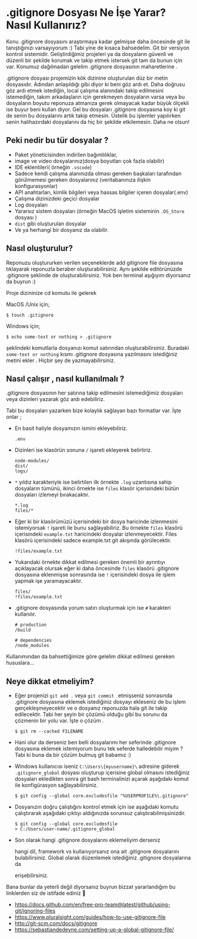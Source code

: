 # .gitignore Dosyası Ne İşe Yarar? Nasıl Kullanırız?

Konu .gitignore dosyasını araştırmaya kadar gelmişse daha öncesinde git ile tanıştığınızı varsayıyorum :) Tabi yine de kısaca bahsedelim. Git bir versiyon kontrol sistemidir. Geliştirdiğimiz projeleri ya da dosyaların güvenli ve düzenli bir şekilde korumak ve takip etmek istersek git tam da bunun için var. 
Konumuz dağılmadan gelelim .gitignore dosyasının maharetlerine .

.gitignore dosyası projemizin kök dizinine oluşturulan düz bir metin dosyasıdır. Adından anlaşıldığı gibi diyor ki beni göz ardı et. Daha doğrusu göz ardı etmek istediğin, local çalışma alanındaki takip edilmesini istemediğin, takım arkadaşların için gerekmeyen dosyaların varsa veya bu dosyaların boyutu reponuza atmanıza gerek olmayacak kadar büyük ölçekli ise buyur beni kullan diyor. Gel bu dosyaları .gitignore dosyasına koy ki git de senin bu dosyalarını artık takip etmesin. Üstelik bu işlemler yapılırken senin halihazırdaki dosyalarını da hiç bir şekilde etkilemesin. Daha ne olsun!

## Peki nedir bu tür dosyalar ? 

- Paket yöneticisinden indirilen bağımlılıklar,
- image ve video dosyalarınız(dosya boyutları çok fazla olabilir)
- IDE eklentileri( örneğin `.vscode`)
- Sadece kendi çalışma alanınızda olması gereken başkaları tarafından görülmemesi gereken dosyalarınız (veritabanınıza ilişkin konfigurasyonlar)
- API anahtarları, kimlik bilgileri veya hassas bilgiler içeren dosyalar(.env)
- Çalışma dizinizdeki geçici dosyalar
- Log dosyaları
- Yararsız sistem dosyaları (örneğin MacOS işletim sisteminin `.DS_Store` dosyası )
- `dist` gibi oluşturulan dosyalar
- Ve ya herhangi bir dosyanız da olabilir.

## Nasıl oluşturulur?

Reponuzu oluştururken verilen seçeneklerde add gitignore file dosyasına tıklayarak reponuzla beraber oluşturabilirsiniz. Aynı şekilde editörünüzde .gitignore şeklinde de oluşturabilirsiniz. 
Yok ben terminal aşığıyım diyorsanız da buyrun :)

Proje dizininize cd komutu ile gelerek 

MacOS /Unix için; 

```
$ touch .gitignore 
```

Windows için;

```
$ echo some-text or nothing > .gitignore
```

şeklindeki komutlarla dosyanızı komut satırından oluşturabilirsiniz. Buradaki `some-text or nothing` kısmı .gitignore dosyasına yazılmasını istediğiniz metini ekler . Hiçbir şey de yazmayabilirsiniz. 

## Nasıl  çalışır , nasıl kullanılmalı ?

.gitignore dosyasının her satırına takip edilmesini istemediğimiz dosyaları veya dizinleri yazarak göz ardı edebiliriz.

Tabi bu dosyaları yazarken bize kolaylık sağlayan bazı formatlar var.  İşte onlar ;

- En basit haliyle dosyamızın ismini ekleyebiliriz.

  ```
  .env
  ```

- Dizinleri ise klasörün sonuna `/` işareti ekleyerek  belirtiriz. 

  ```
  node-modules/
  dist/
  logs/
  ```

- `*` yıldız karakteriyle ise belirtilen ilk örnekte `.log` uzantısına sahip dosyaların tümünü, ikinci örnekte ise `files` klasör içerisindeki bütün dosyaları izlemeyi bırakacaktır. 

  ```
  *.log 
  files/*
  ```

- Eğer ki bir klasörümüzü içerisindeki bir dosya haricinde izlenmesini istemiyorsak `!` işareti ile bunu sağlayabiliriz. Bu örnekte `files` klasörü içerisindeki `example.txt` haricindeki dosyalar izlenmeyecektir. Files klasörü içerisindeki sadece example.txt git akışında görülecektir.

  ```
  !files/example.txt
  ```

- Yukarıdaki örnekte dikkat edilmesi gereken önemli bir ayrıntıyı açıklayacak olursak eğer ki daha öncesinde `files` klasörü .gitignore dosyasına eklenmişse sonrasında ise `!`  içerisindeki dosya ile işlem yapmak işe yaramayacaktır. 

  ```
  files/
  !files/example.txt
  ```

- .gitignore dosyasında yorum satırı oluşturmak için ise `#` karakteri kullanılır.

  ```
  # production
  /build
  
  # dependencies
  /node_modules
  ```



Kullanımından da bahsettiğimize göre gelelim dikkat edilmesi gereken hususlara...

## Neye dikkat etmeliyim?

- Eğer projenizi `git add .` veya `git commit ` etmişseniz sonrasında  .gitignore  dosyasına eklemek istediğiniz dosyayı ekleseniz de bu işlem gerçekleşmeyecektir ve o dosyanız reponuzda hala git ile takip edilecektir. Tabi her şeyin bir çözümü olduğu gibi bu sorunu da çözmenin bir yolu var. İşte o çözüm .

  ```
  $ git rm --cached FILENAME
  ```

- Hani olur da derseniz ben belli dosyalarımı her seferinde .gitignore dosyasına eklemek istemiyorum bunu tek seferde halledebilir miyim ? Tabi ki buna da bir çözüm bulmuş git babamız :)

- Windows kullanıcısı iseniz  `C:\Users\{myusername}\` adresine giderek  `.gitignore_global` dosyası oluşturup içerisine global olmasını istediğiniz dosyaları ekledikten sonra git bash terminalinizi açarak aşağıdakı komut ile konfigürasyon sağlayabilirsiniz. 

  ```
  $ git config --global core.excludesfile "%USERPROFILE%\.gitignore"
  ```

- Dosyanızın doğru çalıştığını kontrol etmek için ise aşağıdaki komutu çalıştırarak aşağıdaki çıktıyı aldığınızda sorunsuz çalıştırabilmişsinizdir.

  ```
  $ git config --global core.excludesfile
  > C:/Users/user-name/.gitignore_global
  
  ```

- Son olarak hangi .gitignore dosyalarını eklemeliyim derseniz 

  [burada]: https://github.com/github/gitignore

  hangi dil, framework vs kullanıyorsanız ona ait .gitignore dosyalarını bulabilirsiniz. Global olarak düzenlemek istediğiniz .gitignore dosyalarına da 

  [buradan]: https://github.com/github/gitignore/tree/master/Global

  erişebilirsiniz. 

  

Bana bunlar da yeterli değil diyorsanız buyrun bizzat yararlandığım bu linklerden siz de istifade ediniz :hugs:

- https://docs.github.com/en/free-pro-team@latest/github/using-git/ignoring-files
- https://www.pluralsight.com/guides/how-to-use-gitignore-file
- http://git-scm.com/docs/gitignore
- https://sebastiandedeyne.com/setting-up-a-global-gitignore-file/
